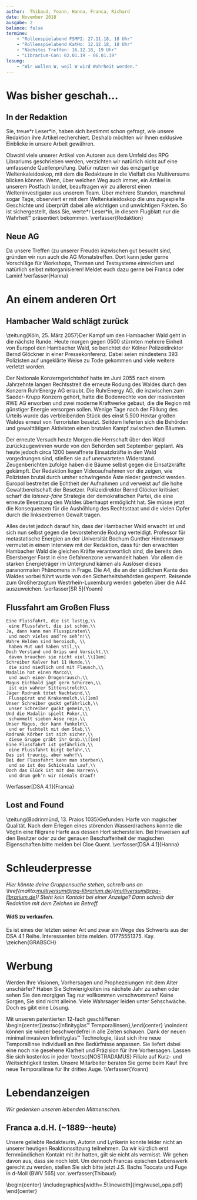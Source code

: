 ```yaml
---
author:  Thibaud, Yoann, Hanna, Franca, Richard
date: November 2018
ausgabe: 2
balance: false
termine:
    - "Rollenspielabend FSMPI: 27.11.18, 18 Uhr"
    - "Rollenspielabend KatHo: 12.12.18, 18 Uhr"
    - "Nächstes Treffen: 16.12.18, 19 Uhr"
    - "Librarium-Con: 02.01.19 - 06.01.19"
losung:
    - "Wir wollen W, weil W wird Wahrheit werden."
---
```


# Was bisher geschah...

## In der Redaktion
Sie, treue\*r Leser\*in, haben sich bestimmt schon gefragt, wie unsere Redaktion ihre Artikel recherchiert. Deshalb möchten wir Ihnen exklusive Einblicke in unsere Arbeit gewähren.

Obwohl viele unserer Artikel von Autoren aus dem Umfeld des RPG Librariums geschrieben werden, verzichten wir natürlich nicht auf eine umfassende Quellenprüfung. Dafür nutzen wir das einzigartige Weltenkaleidoskop, mit dem die Redakteure in die Vielfalt des Multiversums blicken können. Wenn, über welchen Weg auch immer, ein Artikel in unserem Postfach landet, beauftragen wir zu allererst einen Welteninvestigator aus unserem Team. Über mehrere Stunden, manchmal sogar Tage, observiert er mit dem Weltenkaleidoskop die uns zugespielte Geschichte und überprüft dabei alle wichtigen und unwichtigen Fakten. So ist sichergestellt, dass Sie, werte\*r Leser\*in, in diesem Flugblatt nur die Wahrheit™ präsentiert bekommen.
\verfasser{Redaktion}

## Neue AG
Da unsere Treffen (zu unserer Freude) inzwischen gut besucht sind, gründen wir nun auch die AG Monatstreffen. Dort kann jeder gerne Vorschläge für Workshops, Themen und Testsysteme einreichen und natürlich selbst mitorganisieren! Meldet euch dazu gerne bei Franca oder Lamin!
\verfasser{Hanna}

# An einem anderen Ort

## Hambacher Wald schlägt zurück
\zeitung{Köln, 25. März 2057}Der Kampf um den Hambacher Wald geht in die nächste Runde. Heute morgen gegen 0500 stürmten mehrere Einheit von Europol den Hambacher Wald, so berichtet der Kölner Polizeidirektor Bernd Glöckner in einer Pressekonferenz. Dabei seien mindestens 393 Polizisten auf ungeklärte Weise zu Tode gekommen und viele weitere verletzt worden.

Der Nationale Konzerngerichtshof hatte im Juni 2055 nach einem Jahrzehnte langen Rechtsstreit die erneute Rodung des Waldes durch den Konzern RuhrEnergy AG erlaubt. Die RuhrEnergy AG, die inzwischen zum Saeder-Krupp Konzern gehört, hatte die Bodenrechte von der insolventen RWE AG erworben und zwei moderne Kraftwerke gebaut, die die Region mit günstiger Energie versorgen sollen. Wenige Tage nach der Fällung des Urteils wurde das verbleibenden Stück des einst 5.500 Hektar großen Waldes erneut von Terroristen besetzt. Seitdem lieferten sich die Behörden und gewalttätigen Aktivisten einen brutalen Kampf zwischen den Bäumen.

Der erneute Versuch heute Morgen die Herrschaft über den Wald zurückzugewinnen wurde von den Behörden seit September geplant. Als heute jedoch circa 1200 bewaffnete Einsatzkräfte in den Wald vorgedrungen sind, stießen sie auf unerwarteten Widerstand. Zeugenberichten zufolge haben die Bäume selbst gegen die Einsatzkräfte gekämpft. Der Redaktion liegen Videoaufnahmen vor die zeigen, wie Polizisten brutal durch umher schwingende Äste nieder gestreckt werden.
Europol bestreitet die Echtheit der Aufnahmen und verweist auf die hohe Gewaltbereitschaft der Besetzer. Polizeidirektor Bernd Glöcker kritisiert scharf die *laissez-faire* Strategie der demokratischen Partei, die eine erneute Besetzung des Waldes überhaupt ermöglicht hat. Sie müsse jetzt die Konsequenzen für die Aushöhlung des Rechtsstaat und die vielen Opfer durch die linksextremen Gewalt tragen.

Alles deutet jedoch darauf hin, dass der Hambacher Wald erwacht ist und sich nun selbst gegen die bevorstehende Rodung verteidigt. Professor für metastatische Energien an der Universität Bochum Gunther Hindenmauer vermutet in einem Interview mit der Redaktion, dass für den erwachten Hambacher Wald die gleichen Kräfte verantwortlich sind, die bereits den Ebersberger Forst in eine Gefahrenzone verwandelt haben. Vor allem die starken Energieträger im Untergrund kämen als Auslöser dieses paranormalen Phänomens in Frage. Die A4, die an der südlichen Kante des Waldes vorbei führt wurde von den Sicherheitsbehörden gesperrt. Reisende zum Großherzogtum Westrhein-Luxemburg werden gebeten über die A44 auszuweichen.
\verfasser[SR 5]{Yoann}

## Flussfahrt am Großen Fluss

```{=latex}
Eine Flussfahrt, die ist lustig,\\
 eine Flussfahrt, die ist schön,\\
Ja, dann kann man Flusspiraten\\
 und noch vieles and‘re seh‘n!\\
Wahre Helden sind heroisch, \\
 haben Mut und haben Stil,\\
Doch Verstand und Grips und Vorsicht,\\
 davon brauchen sie nicht viel.\\[1em]
Schreiber Kalver hat 11 Hunde,\\
 die sind niedlich und mit Flausch,\\
Madalin hat einen Marco\\
 und auch einen Drogenrausch.\\
Magus Eichbald jagt gern Schürzen,\\
 ist ein wahrer Sittenstrolch\\
Jäger Rodrunk tötet Nachtwind,\\
 Flusspirat und Krakenmolch.\\[1em]
Unser Schreiber guckt gefährlich,\\
 unser Schreiber guckt gemein,\\
Und die Madalin spielt Poker,\\
 schummelt sieben Asse rein.\\
Unser Magus, der kann funkeln\\
 und er fuchtelt mit dem Stab,\\
Rodrunk Körber ist sich sicher,\\
 diese Gruppe gräbt ihr Grab.\\[1em]
Eine Flussfahrt ist gefährlich,\\
 eine Flussfahrt birgt Gefahr,\\
Das ist traurig, aber wahr!\\
Bei der Flussfahrt kann man sterben\\
 und so ist des Schicksals Lauf,\\
Doch das Glück ist mit den Narren\\
 und drum geh‘n wir niemals drauf!
```
\Verfasser[DSA 4.1]{Franca}

## Lost and Found
\zeitung{Bodrinmünd, 13. Praios 1035}Gefunden: Harfe von magischer Qualität. Nach dem Erlegen eines störenden Wasserdrachens konnte die Vögtin eine filigrane Harfe aus dessen Hort sicherstellen. Bei Hinweisen auf den Besitzer oder zu der genauen Beschaffenheit der magischen Eigenschaften bitte melden bei Cloe Quent.
\verfasser[DSA 4.1]{Hanna}

# Schleuderpresse
*Hier könnte deine Gruppensuche stehen, schreib uns an \href{mailto:multiversum@rpg-librarium.de}{multiversum@rpg-librarium.de}! Steht kein Kontakt bei einer Anzeige? Dann schreib der Redaktion mit dem Zeichen im Betreff.*

#### WdS zu verkaufen.
Es ist eines der letzten seiner Art und zwar ein Wege des Schwerts aus der DSA 4.1 Reihe. Interessenten bitte melden. 01775551375. Kay.
\zeichen{GRABSCH}

# Werbung
Werden Ihre Visionen, Vorhersagen und Prophezeiungen mit dem Alter unschärfer? Haben Sie Schwierigkeiten ins nächste Jahr zu sehen oder sehen Sie den morgigen Tag nur vollkommen verschwommen? Keine Sorgen, Sie sind nicht alleine. Viele Wahrsager leiden unter Sehschwäche. Doch es gibt eine Lösung.

Mit unseren patentierten 12-fach geschliffenen \begin{center}\textsc{Infinityglas™ Temporallinsen},\end{center} \noindent können sie wieder beschwerdefrei in alle Zeiten schauen. Dank der neuen minimal invasiven Infinityglas™ Technologie, lässt sich ihre neue Temporallinse individuell an ihre Bedürfnisse anpassen. Sie liefert dabei eine noch nie gesehene Klarheit und Präzision für Ihre Vorhersagen. Lassen Sie sich kostenlos in jeder \textsc{NOSTRADAMUS} Filiale auf Kurz- und Weitsichtigkeit testen. Unsere Mitarbeiter beraten Sie gerne beim Kauf Ihre neue Temporallinse für Ihr drittes Auge.
\Verfasser{Yoann}

# Lebendanzeigen
*Wir gedenken unseren lebenden Mitmenschen.*

## Franca a.d.H. (~1889--heute)
Unsere geliebte Redakteurin, Autorin und Lyrikerin konnte leider nicht an unserer heutigen Reaktionssitzung  teilnehmen. Da wir kürzlich erst fernmündlichen Kontakt mit ihr hatten, gilt sie nicht als vermisst. Wir gehen davon aus, dass sie noch lebt. Um dennoch Francas epischen Lebenswerk gerecht zu werden, stellen Sie sich bitte jetzt J.S. Bachs Toccata und Fuge in d-Moll (BWV 565) vor. \verfasser{Thibaud}

\begin{center}
\includegraphics[width=.5\linewidth]{img/wusel_opa.pdf}
\end{center}
